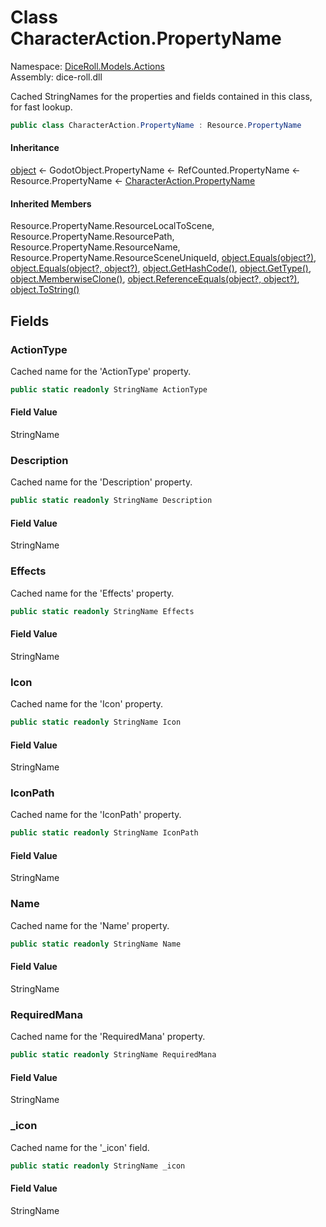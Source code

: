# <a id="DiceRoll_Models_Actions_CharacterAction_PropertyName"></a> Class CharacterAction.PropertyName

Namespace: [DiceRoll.Models.Actions](DiceRoll.Models.Actions.md)  
Assembly: dice\-roll.dll  

Cached StringNames for the properties and fields contained in this class, for fast lookup.

```csharp
public class CharacterAction.PropertyName : Resource.PropertyName
```

#### Inheritance

[object](https://learn.microsoft.com/dotnet/api/system.object) ← 
GodotObject.PropertyName ← 
RefCounted.PropertyName ← 
Resource.PropertyName ← 
[CharacterAction.PropertyName](DiceRoll.Models.Actions.CharacterAction.PropertyName.md)

#### Inherited Members

Resource.PropertyName.ResourceLocalToScene, 
Resource.PropertyName.ResourcePath, 
Resource.PropertyName.ResourceName, 
Resource.PropertyName.ResourceSceneUniqueId, 
[object.Equals\(object?\)](https://learn.microsoft.com/dotnet/api/system.object.equals\#system\-object\-equals\(system\-object\)), 
[object.Equals\(object?, object?\)](https://learn.microsoft.com/dotnet/api/system.object.equals\#system\-object\-equals\(system\-object\-system\-object\)), 
[object.GetHashCode\(\)](https://learn.microsoft.com/dotnet/api/system.object.gethashcode), 
[object.GetType\(\)](https://learn.microsoft.com/dotnet/api/system.object.gettype), 
[object.MemberwiseClone\(\)](https://learn.microsoft.com/dotnet/api/system.object.memberwiseclone), 
[object.ReferenceEquals\(object?, object?\)](https://learn.microsoft.com/dotnet/api/system.object.referenceequals), 
[object.ToString\(\)](https://learn.microsoft.com/dotnet/api/system.object.tostring)

## Fields

### <a id="DiceRoll_Models_Actions_CharacterAction_PropertyName_ActionType"></a> ActionType

Cached name for the 'ActionType' property.

```csharp
public static readonly StringName ActionType
```

#### Field Value

 StringName

### <a id="DiceRoll_Models_Actions_CharacterAction_PropertyName_Description"></a> Description

Cached name for the 'Description' property.

```csharp
public static readonly StringName Description
```

#### Field Value

 StringName

### <a id="DiceRoll_Models_Actions_CharacterAction_PropertyName_Effects"></a> Effects

Cached name for the 'Effects' property.

```csharp
public static readonly StringName Effects
```

#### Field Value

 StringName

### <a id="DiceRoll_Models_Actions_CharacterAction_PropertyName_Icon"></a> Icon

Cached name for the 'Icon' property.

```csharp
public static readonly StringName Icon
```

#### Field Value

 StringName

### <a id="DiceRoll_Models_Actions_CharacterAction_PropertyName_IconPath"></a> IconPath

Cached name for the 'IconPath' property.

```csharp
public static readonly StringName IconPath
```

#### Field Value

 StringName

### <a id="DiceRoll_Models_Actions_CharacterAction_PropertyName_Name"></a> Name

Cached name for the 'Name' property.

```csharp
public static readonly StringName Name
```

#### Field Value

 StringName

### <a id="DiceRoll_Models_Actions_CharacterAction_PropertyName_RequiredMana"></a> RequiredMana

Cached name for the 'RequiredMana' property.

```csharp
public static readonly StringName RequiredMana
```

#### Field Value

 StringName

### <a id="DiceRoll_Models_Actions_CharacterAction_PropertyName__icon"></a> \_icon

Cached name for the '_icon' field.

```csharp
public static readonly StringName _icon
```

#### Field Value

 StringName

